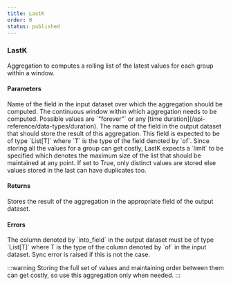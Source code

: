 ```yaml
---
title: LastK
order: 0
status: published
---
```

### LastK

<Divider>
<LeftSection>

Aggregation to computes a rolling list of the latest values for each group 
within a window. 

#### Parameters
<Expandable title="of" type="str">
Name of the field in the input dataset over which the aggregation should be 
computed.
</Expandable>

<Expandable title="window" type="Window">
The continuous window within which aggregation needs to be computed. Possible 
values are `"forever"` or any [time duration](/api-reference/data-types/duration).
</Expandable>

<Expandable title="into_field" type="str">
The name of the field in the output dataset that should store the result of this
aggregation. This field is expected to be of type `List[T]` where `T` is the type
of the field denoted by `of`.
</Expandable>

<Expandable title="limit" type="int">
Since storing all the values for a group can get costly, LastK expects a 
`limit` to be specified which denotes the maximum size of the list that should 
be maintained at any point.
</Expandable>

<Expandable title="dedup" type="bool">
If set to True, only distinct values are stored else values stored in the last
can have duplicates too.
</Expandable>

#### Returns
<Expandable type="List[T]">
Stores the result of the aggregation in the appropriate field of the output 
dataset. 
</Expandable>


#### Errors
<Expandable title="Incorrect output type">
The column denoted by `into_field` in the output dataset must be of type `List[T]`
where T is the type of the column denoted by `of` in the input dataset. Sync error
is raised if this is not the case.
</Expandable>

:::warning
Storing the full set of values and maintaining order between them can get costly, 
so use this aggregation only when needed.
:::

</LeftSection>
<RightSection>
<pre snippet="api-reference/aggregations/lastk#basic" status="success" 
    message="LastK in window of 1 day">
</pre>
<pre snippet="api-reference/aggregations/lastk#incorrect_type" status="error" 
    message="amounts should be of type List[int], not int">
</pre>

</RightSection>
</Divider>

